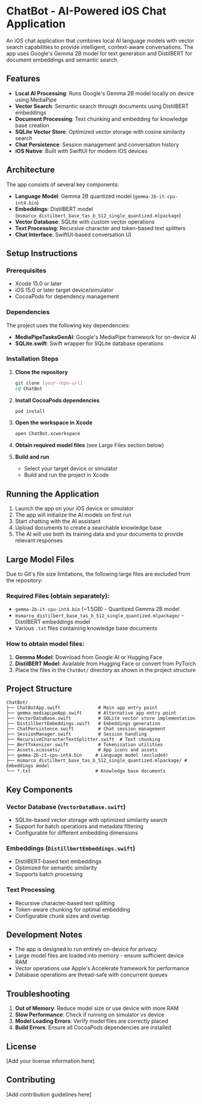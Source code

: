 # ChatBot - AI-Powered iOS Chat Application

An iOS chat application that combines local AI language models with vector search capabilities to provide intelligent, context-aware conversations. The app uses Google's Gemma 2B model for text generation and DistilBERT for document embeddings and semantic search.

## Features

- **Local AI Processing**: Runs Google's Gemma 2B model locally on device using MediaPipe
- **Vector Search**: Semantic search through documents using DistilBERT embeddings
- **Document Processing**: Text chunking and embedding for knowledge base creation
- **SQLite Vector Store**: Optimized vector storage with cosine similarity search
- **Chat Persistence**: Session management and conversation history
- **iOS Native**: Built with SwiftUI for modern iOS devices

## Architecture

The app consists of several key components:

- **Language Model**: Gemma 2B quantized model (`gemma-2b-it-cpu-int4.bin`)
- **Embeddings**: DistilBERT model (`msmarco_distilbert_base_tas_b_512_single_quantized.mlpackage`)
- **Vector Database**: SQLite with custom vector operations
- **Text Processing**: Recursive character and token-based text splitters
- **Chat Interface**: SwiftUI-based conversation UI

## Setup Instructions

### Prerequisites

- Xcode 15.0 or later
- iOS 15.0 or later target device/simulator
- CocoaPods for dependency management

### Dependencies

The project uses the following key dependencies:

- **MediaPipeTasksGenAI**: Google's MediaPipe framework for on-device AI
- **SQLite.swift**: Swift wrapper for SQLite database operations

### Installation Steps

1. **Clone the repository**
   ```bash
   git clone [your-repo-url]
   cd ChatBot
   ```

2. **Install CocoaPods dependencies**
   ```bash
   pod install
   ```

3. **Open the workspace in Xcode**
   ```bash
   open ChatBot.xcworkspace
   ```

4. **Obtain required model files** (see Large Files section below)

5. **Build and run**
   - Select your target device or simulator
   - Build and run the project in Xcode

## Running the Application

1. Launch the app on your iOS device or simulator
2. The app will initialize the AI models on first run
3. Start chatting with the AI assistant
4. Upload documents to create a searchable knowledge base
5. The AI will use both its training data and your documents to provide relevant responses

## Large Model Files

Due to Git's file size limitations, the following large files are excluded from the repository:

### Required Files (obtain separately):

- `gemma-2b-it-cpu-int4.bin` (~1.5GB) - Quantized Gemma 2B model
- `msmarco_distilbert_base_tas_b_512_single_quantized.mlpackage/` - DistilBERT embeddings model
- Various `.txt` files containing knowledge base documents

### How to obtain model files:

1. **Gemma Model**: Download from Google AI or Hugging Face
2. **DistilBERT Model**: Available from Hugging Face or convert from PyTorch
3. Place the files in the `ChatBot/` directory as shown in the project structure

## Project Structure

```
ChatBot/
├── ChatBotApp.swift              # Main app entry point
├── gemma_mediapipeApp.swift      # Alternative app entry point
├── VectorDataBase.swift          # SQLite vector store implementation
├── DistillbertEmbeddings.swift   # Embeddings generation
├── ChatPersistence.swift         # Chat session management
├── SessionManager.swift          # Session handling
├── RecursiveCharacterTextSplitter.swift  # Text chunking
├── BertTokenizer.swift           # Tokenization utilities
├── Assets.xcassets/              # App icons and assets
├── gemma-2b-it-cpu-int4.bin     # Language model (excluded)
├── msmarco_distilbert_base_tas_b_512_single_quantized.mlpackage/ # Embeddings model
└── *.txt                        # Knowledge base documents
```

## Key Components

### Vector Database (`VectorDataBase.swift`)
- SQLite-based vector storage with optimized similarity search
- Support for batch operations and metadata filtering
- Configurable for different embedding dimensions

### Embeddings (`DistillbertEmbeddings.swift`)
- DistilBERT-based text embeddings
- Optimized for semantic similarity
- Supports batch processing

### Text Processing
- Recursive character-based text splitting
- Token-aware chunking for optimal embedding
- Configurable chunk sizes and overlap

## Development Notes

- The app is designed to run entirely on-device for privacy
- Large model files are loaded into memory - ensure sufficient device RAM
- Vector operations use Apple's Accelerate framework for performance
- Database operations are thread-safe with concurrent queues

## Troubleshooting

1. **Out of Memory**: Reduce model size or use device with more RAM
2. **Slow Performance**: Check if running on simulator vs device
3. **Model Loading Errors**: Verify model files are correctly placed
4. **Build Errors**: Ensure all CocoaPods dependencies are installed

## License

[Add your license information here]

## Contributing

[Add contribution guidelines here]